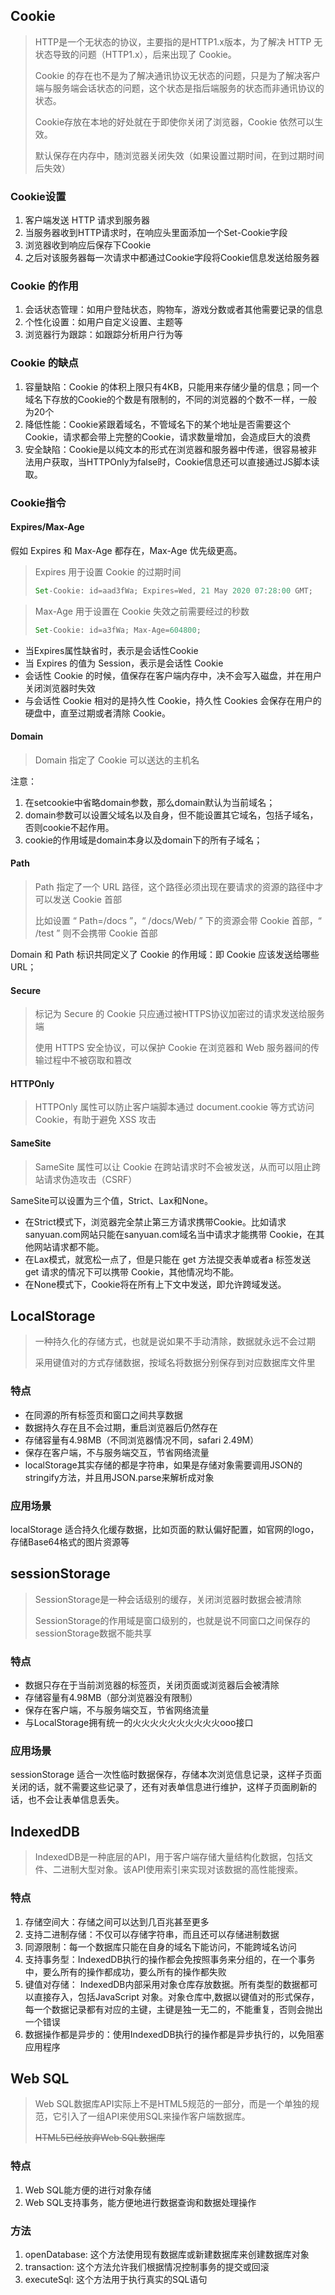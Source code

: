 ## Cookie

> HTTP是一个无状态的协议，主要指的是HTTP1.x版本，为了解决 HTTP 无状态导致的问题（HTTP1.x），后来出现了 Cookie。
>
> Cookie 的存在也不是为了解决通讯协议无状态的问题，只是为了解决客户端与服务端会话状态的问题，这个状态是指后端服务的状态而非通讯协议的状态。
>
> Cookie存放在本地的好处就在于即使你关闭了浏览器，Cookie 依然可以生效。
>
> 默认保存在内存中，随浏览器关闭失效（如果设置过期时间，在到过期时间后失效）

### Cookie设置

1. 客户端发送 HTTP 请求到服务器
2. 当服务器收到HTTP请求时，在响应头里面添加一个Set-Cookie字段
3. 浏览器收到响应后保存下Cookie
4. 之后对该服务器每一次请求中都通过Cookie字段将Cookie信息发送给服务器

### Cookie 的作用

1. 会话状态管理：如用户登陆状态，购物车，游戏分数或者其他需要记录的信息
2. 个性化设置：如用户自定义设置、主题等
3. 浏览器行为跟踪：如跟踪分析用户行为等

### Cookie 的缺点

1. 容量缺陷：Cookie 的体积上限只有4KB，只能用来存储少量的信息；同一个域名下存放的Cookie的个数是有限制的，不同的浏览器的个数不一样，一般为20个
2. 降低性能：Cookie紧跟着域名，不管域名下的某个地址是否需要这个Cookie，请求都会带上完整的Cookie，请求数量增加，会造成巨大的浪费
3. 安全缺陷：Cookie是以纯文本的形式在浏览器和服务器中传递，很容易被非法用户获取，当HTTPOnly为false时，Cookie信息还可以直接通过JS脚本读取。

### Cookie指令

#### Expires/Max-Age

假如 Expires 和 Max-Age 都存在，Max-Age 优先级更高。

> Expires 用于设置 Cookie 的过期时间
>
> ```javascript
> Set-Cookie: id=aad3fWa; Expires=Wed, 21 May 2020 07:28:00 GMT;
> ```

> Max-Age 用于设置在 Cookie 失效之前需要经过的秒数
>
> ```javascript
> Set-Cookie: id=a3fWa; Max-Age=604800;
> ```

- 当Expires属性缺省时，表示是会话性Cookie
- 当 Expires 的值为 Session，表示是会话性 Cookie
- 会话性 Cookie 的时候，值保存在客户端内存中，决不会写入磁盘，并在用户关闭浏览器时失效
- 与会话性 Cookie 相对的是持久性 Cookie，持久性 Cookies 会保存在用户的硬盘中，直至过期或者清除 Cookie。

#### Domain

> Domain 指定了 Cookie 可以送达的主机名

注意：

1. 在setcookie中省略domain参数，那么domain默认为当前域名；
2. domain参数可以设置父域名以及自身，但不能设置其它域名，包括子域名，否则cookie不起作用。
3. cookie的作用域是domain本身以及domain下的所有子域名；

#### Path

> Path 指定了一个 URL 路径，这个路径必须出现在要请求的资源的路径中才可以发送 Cookie 首部
>
> 比如设置 “ Path=/docs ”，“ /docs/Web/ ” 下的资源会带 Cookie 首部，“ /test ” 则不会携带 Cookie 首部

Domain 和 Path 标识共同定义了 Cookie 的作用域：即 Cookie 应该发送给哪些 URL；

#### Secure

> 标记为 Secure 的 Cookie 只应通过被HTTPS协议加密过的请求发送给服务端
>
> 使用 HTTPS 安全协议，可以保护 Cookie 在浏览器和 Web 服务器间的传输过程中不被窃取和篡改

#### HTTPOnly

> HTTPOnly 属性可以防止客户端脚本通过 document.cookie 等方式访问 Cookie，有助于避免 XSS 攻击

#### SameSite

> SameSite 属性可以让 Cookie 在跨站请求时不会被发送，从而可以阻止跨站请求伪造攻击（CSRF）

SameSite可以设置为三个值，Strict、Lax和None。

- 在Strict模式下，浏览器完全禁止第三方请求携带Cookie。比如请求sanyuan.com网站只能在sanyuan.com域名当中请求才能携带 Cookie，在其他网站请求都不能。
- 在Lax模式，就宽松一点了，但是只能在 get 方法提交表单或者a 标签发送 get 请求的情况下可以携带 Cookie，其他情况均不能。
- 在None模式下，Cookie将在所有上下文中发送，即允许跨域发送。

## LocalStorage

> 一种持久化的存储方式，也就是说如果不手动清除，数据就永远不会过期
>
> 采用键值对的方式存储数据，按域名将数据分别保存到对应数据库文件里

### 特点

- 在同源的所有标签页和窗口之间共享数据
- 数据持久存在且不会过期，重启浏览器后仍然存在
- 存储容量有4.98MB（不同浏览器情况不同，safari 2.49M）
- 保存在客户端，不与服务端交互，节省网络流量
- localStorage其实存储的都是字符串，如果是存储对象需要调用JSON的stringify方法，并且用JSON.parse来解析成对象

### 应用场景

localStorage 适合持久化缓存数据，比如页面的默认偏好配置，如官网的logo，存储Base64格式的图片资源等

## sessionStorage

> SessionStorage是一种会话级别的缓存，关闭浏览器时数据会被清除
>
> SessionStorage的作用域是窗口级别的，也就是说不同窗口之间保存的sessionStorage数据不能共享

### 特点

- 数据只存在于当前浏览器的标签页，关闭页面或浏览器后会被清除
- 存储容量有4.98MB（部分浏览器没有限制）
- 保存在客户端，不与服务端交互，节省网络流量
- 与LocalStorage拥有统一的火火火火火火火火火火ooo接口

### 应用场景

sessionStorage 适合一次性临时数据保存，存储本次浏览信息记录，这样子页面关闭的话，就不需要这些记录了，还有对表单信息进行维护，这样子页面刷新的话，也不会让表单信息丢失。

## IndexedDB

> IndexedDB是一种底层的API，用于客户端存储大量结构化数据，包括文件、二进制大型对象。该API使用索引来实现对该数据的高性能搜索。

### 特点

1. 存储空间大：存储之间可以达到几百兆甚至更多
2. 支持二进制存储：不仅可以存储字符串，而且还可以存储进制数据
3. 同源限制：每一个数据库只能在自身的域名下能访问，不能跨域名访问
4. 支持事务型：IndexedDB执行的操作都会免按照事务来分组的，在一个事务中，要么所有的操作都成功，要么所有的操作都失败
5. 键值对存储： IndexedDB内部采用对象仓库存放数据。所有类型的数据都可以直接存入，包括JavaScript 对象。对象仓库中,数据以键值对的形式保存，每一个数据记录都有对应的主键，主键是独一无二的，不能重复，否则会抛出一个错误
6. 数据操作都是异步的：使用IndexedDB执行的操作都是异步执行的，以免阻塞应用程序

## Web SQL

> Web SQL数据库API实际上不是HTML5规范的一部分，而是一个单独的规范，它引入了一组API来使用SQL来操作客户端数据库。
>
> ~~HTML5已经放弃Web SQL数据库~~

### 特点

1. Web SQL能方便的进行对象存储
2. Web SQL支持事务，能方便地进行数据查询和数据处理操作

### 方法

1. openDatabase: 这个方法使用现有数据库或新建数据库来创建数据库对象
2. transaction: 这个方法允许我们根据情况控制事务的提交或回滚
3. executeSql: 这个方法用于执行真实的SQL语句

